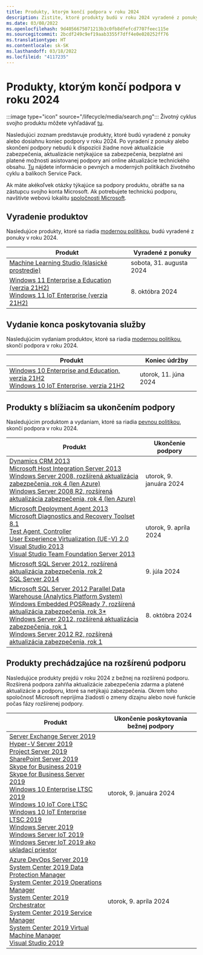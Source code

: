 ```yaml
---
title: Produkty, ktorým končí podpora v roku 2024
description: Zistite, ktoré produkty budú v roku 2024 vyradené z ponuky, ktorých podpora skončí alebo ktoré sa presunú z bežnej do rozšírenej podpory.
ms.date: 03/08/2022
ms.openlocfilehash: 9d4056675071213b3c0fb8dfefcd7707feec115e
ms.sourcegitcommit: 2bcdf249c9ef19aab3355f7dff4e0e020252ff76
ms.translationtype: HT
ms.contentlocale: sk-SK
ms.lasthandoff: 03/18/2022
ms.locfileid: "4117235"
---
```

# <a name="products-ending-support-in-2024"></a>Produkty, ktorým končí podpora v roku 2024

:::image type="icon" source="/lifecycle/media/search.png":::
Životný cyklus svojho produktu môžete vyhľadávať [tu](/lifecycle/products/).

Nasledujúci zoznam predstavuje produkty, ktoré budú vyradené z ponuky alebo dosiahnu koniec podpory v roku 2024. Po vyradení z ponuky alebo skončení podpory nebudú k dispozícii žiadne nové aktualizácie zabezpečenia, aktualizácie netýkajúce sa zabezpečenia, bezplatné ani platené možnosti asistovanej podpory ani online aktualizácie technického obsahu. [Tu](/lifecycle/overview/product-end-of-support-overview) nájdete informácie o pevných a moderných politikách životného cyklu a balíkoch Service Pack.

Ak máte akékoľvek otázky týkajúce sa podpory produktu, obráťte sa na zástupcu svojho konta Microsoft. Ak potrebujete technickú podporu, navštívte webovú lokalitu [spoločnosti Microsoft](https://support.microsoft.com/contactus/?ws=support).

## <a name="product-retirements"></a>Vyradenie produktov

Nasledujúce produkty, ktoré sa riadia [modernou politikou](/lifecycle/policies/modern), budú vyradené z ponuky v roku 2024.

| Produkt | Vyradené z ponuky |
| --- | --- |
| [Machine Learning Studio (klasické prostredie)](/lifecycle/products/machine-learning-studio-classic?branch=live)<br> | sobota, 31. augusta 2024 |
| [Windows 11 Enterprise a Education (verzia 21H2)](/lifecycle/products/windows-11-enterprise-and-education-version-21h2?branch=live)<br>[Windows 11 IoT Enterprise (verzia 21H2)](/lifecycle/products/windows-11-iot-enterprise-version-21h2?branch=live)<br> | 8. októbra 2024 |


## <a name="release-end-of-servicing"></a>Vydanie konca poskytovania služby

Nasledujúcim vydaniam produktov, ktoré sa riadia [modernou politikou](/lifecycle/policies/modern), skončí podpora v roku 2024.

| Produkt | Koniec údržby |
| --- | --- |
| [Windows 10 Enterprise and Education, verzia 21H2](/lifecycle/products/windows-10-enterprise-and-education?branch=live)<br>[Windows 10 IoT Enterprise, verzia 21H2](/lifecycle/products/windows-10-iot-enterprise?branch=live)<br> | utorok, 11. júna 2024 |


## <a name="products-reaching-end-of-support"></a>Produkty s blížiacim sa ukončením podpory

Nasledujúcim produktom a vydaniam, ktoré sa riadia [pevnou politikou](/lifecycle/policies/fixed), skončí podpora v roku 2024.

| Produkt | Ukončenie podpory |
| --- | --- |
| [Dynamics CRM 2013](/lifecycle/products/dynamics-crm-2013?branch=live)<br>[Microsoft Host Integration Server 2013](/lifecycle/products/microsoft-host-integration-server-2013?branch=live)<br>[Windows Server 2008, rozšírená aktualizácia zabezpečenia, rok 4 (len Azure)](/lifecycle/products/windows-server-2008?branch=live)<br>[Windows Server 2008 R2, rozšírená aktualizácia zabezpečenia, rok 4 (len Azure)](/lifecycle/products/windows-server-2008-r2?branch=live)<br> | utorok, 9. januára 2024 |
| [Microsoft Deployment Agent 2013](/lifecycle/products/microsoft-deployment-agent-2013?branch=live)<br>[Microsoft Diagnostics and Recovery Toolset 8.1](/lifecycle/products/microsoft-diagnostics-and-recovery-toolset-81?branch=live)<br>[Test Agent, Controller](/lifecycle/products/test-agent-controller?branch=live)<br>[User Experience Virtualization (UE-V) 2.0](/lifecycle/products/user-experience-virtualization-uev-20?branch=live)<br>[Visual Studio 2013](/lifecycle/products/visual-studio-2013?branch=live)<br>[Visual Studio Team Foundation Server 2013](/lifecycle/products/visual-studio-team-foundation-server-2013?branch=live)<br> | utorok, 9. apríla 2024 |
| [Microsoft SQL Server 2012, rozšírená aktualizácia zabezpečenia, rok 2](/lifecycle/products/microsoft-sql-server-2012?branch=live)<br>[SQL Server 2014](/lifecycle/products/sql-server-2014?branch=live)<br> | 9. júla 2024 |
| [Microsoft SQL Server 2012 Parallel Data Warehouse (Analytics Platform System)](/lifecycle/products/microsoft-sql-server-2012-parallel-data-warehouse-analytics-platform-system?branch=live)<br>[Windows Embedded POSReady 7, rozšírená aktualizácia zabezpečenia, rok 3*](/lifecycle/products/windows-embedded-posready-7?branch=live)<br>[Windows Server 2012, rozšírená aktualizácia zabezpečenia, rok 1](/lifecycle/products/windows-server-2012?branch=live)<br>[Windows Server 2012 R2, rozšírená aktualizácia zabezpečenia, rok 1](/lifecycle/products/windows-server-2012-r2?branch=live)<br> | 8. októbra 2024 |


## <a name="products-moving-to-extended-support"></a>Produkty prechádzajúce na rozšírenú podporu

Nasledujúce produkty prejdú v roku 2024 z bežnej na rozšírenú podporu. Rozšírená podpora zahŕňa aktualizácie zabezpečenia zdarma a platené aktualizácie a podporu, ktoré sa netýkajú zabezpečenia. Okrem toho spoločnosť Microsoft neprijíma žiadosti o zmeny dizajnu alebo nové funkcie počas fázy rozšírenej podpory.

| Produkt | Ukončenie poskytovania bežnej podpory |
| --- | --- |
| [Server Exchange Server 2019](/lifecycle/products/exchange-server-2019?branch=live)<br>[Hyper-V Server 2019](/lifecycle/products/hyperv-server-2019?branch=live)<br>[Project Server 2019](/lifecycle/products/project-server-2019?branch=live)<br>[SharePoint Server 2019](/lifecycle/products/sharepoint-server-2019?branch=live)<br>[Skype for Business 2019](/lifecycle/products/skype-for-business-2019?branch=live)<br>[Skype for Business Server 2019](/lifecycle/products/skype-for-business-server-2019?branch=live)<br>[Windows 10 Enterprise LTSC 2019 ](/lifecycle/products/windows-10-enterprise-ltsc-2019?branch=live)<br>[Windows 10 IoT Core LTSC](/lifecycle/products/windows-10-iot-core-ltsc?branch=live)<br>[Windows 10 IoT Enterprise LTSC 2019](/lifecycle/products/windows-10-iot-enterprise-ltsc-2019?branch=live)<br>[Windows Server 2019](/lifecycle/products/windows-server-2019?branch=live)<br>[Windows Server IoT 2019](/lifecycle/products/windows-server-iot-2019?branch=live)<br>[Windows Server IoT 2019 ako ukladací priestor](/lifecycle/products/windows-server-iot-2019-for-storage?branch=live)<br> | utorok, 9. januára 2024 |
| [Azure DevOps Server 2019](/lifecycle/products/azure-devops-server-2019?branch=live)<br>[System Center 2019 Data Protection Manager](/lifecycle/products/system-center-2019-data-protection-manager?branch=live)<br>[System Center 2019 Operations Manager](/lifecycle/products/system-center-2019-operations-manager?branch=live)<br>[System Center 2019 Orchestrator](/lifecycle/products/system-center-2019-orchestrator?branch=live)<br>[System Center 2019 Service Manager](/lifecycle/products/system-center-2019-service-manager?branch=live)<br>[System Center 2019 Virtual Machine Manager](/lifecycle/products/system-center-2019-virtual-machine-manager?branch=live)<br>[Visual Studio 2019](/lifecycle/products/visual-studio-2019?branch=live)<br> | utorok, 9. apríla 2024 |
